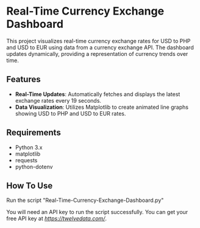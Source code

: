 # Real-Time Currency Exchange Dashboard

This project visualizes real-time currency exchange rates for USD to PHP and USD to EUR using data from a currency exchange API. The dashboard updates dynamically, providing a representation of currency trends over time.

## Features

- **Real-Time Updates**: Automatically fetches and displays the latest exchange rates every 19 seconds.
- **Data Visualization**: Utilizes Matplotlib to create animated line graphs showing USD to PHP and USD to EUR rates.

## Requirements

- Python 3.x
- matplotlib
- requests
- python-dotenv

## How To Use

Run the script "Real-Time-Currency-Exchange-Dashboard.py"

You will need an API key to run the script successfully. You can get your free API key at *https://twelvedata.com/*.
